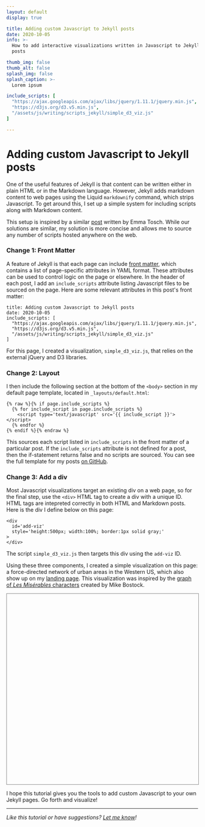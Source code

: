 ```yaml
---
layout: default
display: true

title: Adding custom Javascript to Jekyll posts
date: 2020-10-05
info: >-
  How to add interactive visualizations written in Javascript to Jekyll blog 
  posts

thumb_img: false
thumb_alt: false
splash_img: false
splash_caption: >-
  Lorem ipsum

include_scripts: [
  "https://ajax.googleapis.com/ajax/libs/jquery/1.11.1/jquery.min.js",
  "https://d3js.org/d3.v5.min.js",
  "/assets/js/writing/scripts_jekyll/simple_d3_viz.js"
]

---
```



# Adding custom Javascript to Jekyll posts

One of the useful features of Jekyll is that content can be written either in
plain HTML or in the Markdown language. However, Jekyll adds markdown content
to web pages using the Liquid `markdownify` command, which strips Javascript. 
To get around this, I set up a simple system for including scripts along with 
Markdown content.

This setup is inspired by a similar 
[post](http://blog.emmatosch.com/2016/03/09/using-custom-javascript-in-jekyll-blogs.html) 
written by Emma Tosch. While our solutions are similar, my solution is more 
concise and allows me to source any number of scripts hosted anywhere on the web.

### Change 1: Front Matter

A feature of Jekyll is that each page can include [front 
matter](https://jekyllrb.com/docs/front-matter/), which contains a list of 
page-specific attributes in YAML format. These attributes can be used to control 
logic on the page or elsewhere. In the header of each post, I add an 
`include_scripts` attribute listing Javascript files to be sourced on the page. 
Here are some relevant attributes in this post's front matter:

```
title: Adding custom Javascript to Jekyll posts
date: 2020-10-05
include_scripts: [
  "https://ajax.googleapis.com/ajax/libs/jquery/1.11.1/jquery.min.js",
  "https://d3js.org/d3.v5.min.js",
  "/assets/js/writing/scripts_jekyll/simple_d3_viz.js"
]
```

For this page, I created a visualization, `simple_d3_viz.js`, that relies on 
the external jQuery and D3 libraries.

### Change 2: Layout

I then include the following section at the bottom of the `<body>` section in my
default page template, located in `_layouts/default.html`:

```
{% raw %}{% if page.include_scripts %}
  {% for include_script in page.include_scripts %}
    <script type='text/javascript' src='{{ include_script }}'></script>
  {% endfor %}
{% endif %}{% endraw %}
```

This sources each script listed in `include_scripts` in the front matter of a 
particular post. If the `include_scripts` attribute is not defined for a post, 
then the if-statement returns false and no scripts are sourced. You can see the
full template for my posts [on 
GitHub](https://github.com/njhenry/nat_website/blob/public/_layouts/default.html).

### Change 3: Add a div

Most Javascript visualizations target an existing div on a web page, so for the 
final step, use the `<div>` HTML tag to create a div with a unique ID. HTML tags
are intepreted correctly in both HTML and Markdown posts. Here is the div I
define below on this page:

```
<div 
  id='add-viz'
  style='height:500px; width:100%; border:1px solid gray;'
>
</div>
```

The script `simple_d3_viz.js` then targets this div using the `add-viz` ID.

Using these three components, I created a simple visualization on this page: a
force-directed network of urban areas in the Western US, which also show up on 
my [landing page](/index.html). This visualization was inspired by the [graph of
_Les Misérables_ characters](https://observablehq.com/@d3/force-directed-graph) 
created by Mike Bostock.

<div 
  id='add-viz'
  style='height:500px; width:100%; border:1px solid gray;'
>
</div>

I hope this tutorial gives you the tools to add custom Javascript to your own 
Jekyll pages. Go forth and visualize!

<hr />

*Like this tutorial or have suggestions? [Let me know](/contact.html)!*
